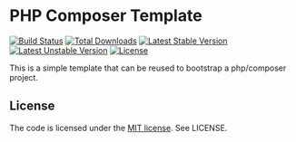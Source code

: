 # PHP Composer Template

[![Build Status](https://travis-ci.org/tomzx/%project-name%.svg)](https://travis-ci.org/tomzx/%project-name%)
[![Total Downloads](https://poser.pugx.org/tomzx/%project-name%/downloads.svg)](https://packagist.org/packages/tomzx/%project-name%)
[![Latest Stable Version](https://poser.pugx.org/tomzx/%project-name%/v/stable.svg)](https://packagist.org/packages/tomzx/%project-name%)
[![Latest Unstable Version](https://poser.pugx.org/tomzx/%project-name%/v/unstable.svg)](https://packagist.org/packages/tomzx/%project-name%)
[![License](https://poser.pugx.org/tomzx/%project-name%/license.svg)](https://packagist.org/packages/tomzx/%project-name%)

This is a simple template that can be reused to bootstrap a php/composer project.


## License

The code is licensed under the [MIT license](http://choosealicense.com/licenses/mit/). See LICENSE.